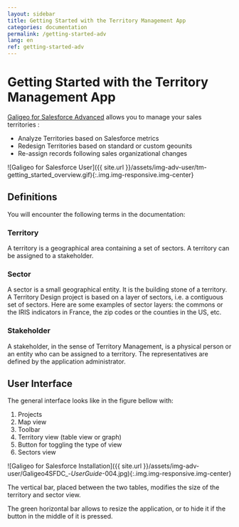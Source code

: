 ```yaml
---
layout: sidebar
title: Getting Started with the Territory Management App
categories: documentation
permalink: /getting-started-adv
lang: en
ref: getting-started-adv
---
```


# Getting Started with the Territory Management App

[Galigeo for Salesforce Advanced](https://appexchange.salesforce.com/appxListingDetail?listingId=a0N3000000B4tg3EAB) allows you to manage your sales territories :

- Analyze Territories based on Salesforce metrics
- Redesign Territories based on standard or custom geounits
- Re-assign records following sales organizational changes

![Galigeo for Salesforce User]({{ site.url }}/assets/img-adv-user/tm-getting_started_overview.gif){:.img.img-responsive.img-center}

## Definitions

You will encounter the following terms in the documentation:

### Territory

A territory is a geographical area containing a set of sectors. A territory can be assigned to a stakeholder.

### Sector

A sector is a small geographical entity. It is the building stone of a territory. A Territory Design project is based on a layer of sectors, i.e. a contiguous set of sectors. Here are some examples of sector layers: the commons or the IRIS indicators in France, the zip codes or the counties in the US, etc.

### Stakeholder

A stakeholder, in the sense of Territory Management, is a physical person or an entity who can be assigned to a territory. The representatives are defined by the application administrator.

## User Interface

The general interface looks like in the figure bellow with:

1. Projects
1. Map view
2. Toolbar
3. Territory view (table view or graph)
4. Button for toggling the type of view
5. Sectors view

![Galigeo for Salesforce Installation]({{ site.url }}/assets/img-adv-user/Galigeo4SFDC_-_UserGuide_-004.jpg){:.img.img-responsive.img-center}

The vertical bar, placed between the two tables, modifies the size of the territory and sector view.

The green horizontal bar allows to resize the application, or to hide it if the button in the middle of it is pressed.